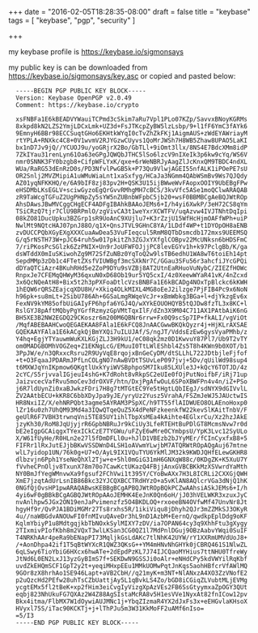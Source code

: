 +++
date = "2016-02-05T18:28:35-08:00"
draft = false
title = "keybase"
tags = [ "keybase", "pgp", "security"  ]

+++


my keybase profile is https://keybase.io/sigmonsays

my public key is can be downloaded from https://keybase.io/sigmonsays/key.asc or copied and pasted below:


      -----BEGIN PGP PUBLIC KEY BLOCK-----
      Version: Keybase OpenPGP v2.0.49
      Comment: https://keybase.io/crypto

      xsFNBFa1E6kBEADVYWauiTCPmd3cSkim7aRu7Vpl1PLo07KZp/SavvxBNoyKGRMs
      8xkpd8kN2LZS2YmjLDCxLmk+UZ3d+FsJTKcpZyBW5lzLsbp/9+l1fF6YmC3fAYk6
      9EmnyH6BBr98ECCSuqtGHo6EKHtkWYqI0cTvZhZkFKj1AigmAUS+zWdEYAWriayM
      rtYPLA+RNXkc4C8+0V1wvmV2RJYGzwCUyvs1QoMrJWSh7H8WB5Zhaw8UPAO5LaKI
      bx1nD7Jv9jQ//YCUOJ9u/yoGRjrX2Bo/GbTLl+9iOmt3llx/8NS4E7BdcXMm8idP
      7ZkIYau31renLyn61Oa63eGPgJQWQbJTHC5lSo6lzcV9nIXeIk3p6kw9cYq/WS6V
      nmr0SNNK3FY0bzgb8+CifpWFLYxK/qxe+6rWeNBRJyAagZlJcKnxQM9TBDC4ndXL
      WUa/RaRG53dEnRzD0s/PD3NfvlPwGB5k+P73Qu9VlwjAGEI55nfALK1iPOePE7sU
      OR2Snlj2MVZMipiA1uWMuWiaLnt1xaSxfyg/HCaJa3NGmm4QAbWSmBv9Ws7QJQdy
      AZ01yqNFKKHQ/e/6A9bIF8zj83pv2H+QSK3U15ijBWweWvFAopxOOIY9UbEBgFPw
      eHSDMbLKsEGLV+sciwGyzoEgQrGvvRMhgMH7cBCS/3kvVfc5ASe1moQClwARAQAB
      zR9TaWcgTGFuZ2UgPHNpZy5sYW5nZUBnbWFpbC5jb20+wsF0BBMBCgAeBQJWtROp
      AhsDAwsJBwMVCggCHgECF4ADFgIBAhkBAAoJEMs6+I/h4yi6XwkP/3eH72CS8qYm
      TSiCRzQ7tjr7ClU9BRPmlO/zgVivCA3t1weYxrXCWTFV/uqAzvw4IVJTNhtDqIpi
      08kZO81DucUpku3BZGrp1sR9UoAnC9XUjlu7+K3rZzjU15WfHcHjmOAFfWPh+uiP
      NwlMt9NQtcHAJ07pnJ88O/q1X+QnsJTVL9GHnC8YA/1LDdf4WP+t1DYOpOH8aENB
      zvDUCCPQbXGyEXgXXXCuaAwDea53VuFIeqcul5RmM8QTbDsmcdb172mxs9UEEMSQ
      G/q5rNSTH73W+pJC64ruh5w017pkitZh3ZGJxYXfglCOBpv22McUNksn6bHDSFmC
      7/riPKosPcSGlzk6ZzPNIX+Un9rJoUFWFOJjjPC8levEGYv1h+k97PclgBb/K/ga
      dsWTddX0mIuSKiwohZg9M72SfZuNBz0YqToQ2w9lsTB6edhU1WA8wT6toiEh14pt
      SepdMMp3zDb1c4FTetZXsfVIUWBgf3mcSXkNr7C/GGau3SFu56r3ahcfiJYcGPQi
      dDYaQTCiAzr4BKuhRHd5e2ZoP9DYu9sVZBj8AT2UtnEaRHuoVuNybC/ZIEZfHOWc
      RnpxJe7CFEMqQHWyM36qxuN0xD68Ob19ur5YQ5cxI/4z0XeewWYaR41vK/4nZcxd
      3x6QcNQeAtH8+Bix5t2h3pPXFoaDtlcVzsBNBFa1E6kBCADg4NOxTpBlckc6kKWH
      1hEQW6rQRSZEajcqXDU8H/+Xkiq4OLkMIXL4MG8oEeJ2ilzge7PjFIB4Pc9x6NoN
      h96pk+su8mLt+2SibU786Ah+6GSaLmgRWqeVcJr+xBmWbkg3BGa+l+djYkzgEv6x
      FexNV9kYM85ofbUiGAIyFP6hpfa6YGJ4Q/wXYkEOUOHQYB5tQJDw8fzTL3x8KC+l
      RslGYJ8pAftMQbyPgYGrfRzmyzGpVMtTqxIlF/dZn3X9M04C711AX1PAtbAiK6nG
      BH5XE3B2NW2EGDQ29CKoszr6m200M6QBNr6rrw+Fx0Q9scSp7IP+fkALI/vgViOt
      /MqfABEBAAHCwoQEGAEKAA8FAla1E6kFCQ8JnAACGwwBKQkQyzr4j+HjKLrAXSAE
      GQEKAAYFAla1E6kACgkQjBmYXQi7uILUJAf/S/ngJT/VddsEzEw6gysVyaPMhb/z
      Y4hq+EgjYTYauwmWuKXLKGjZLJ3H9kU1/eC08qk2mz0D1KwvuY87Pl7/Ub9T2vTY
      om0MADGBOMhVOGZeq+Z1EKNgLcG/EMuuI0TtLWlEShbl4Zs5T8h4KWn9b0XOT/b1
      3PpJW/e/n3QRxxcRsru2R9UyVqE8rqojxBnGeCyDM/dtSLLhL722JDtbjleFjfof
      +t+O3FqaaJPDARmJPfLnCOLgNO7nAwBVDtTSUvLeP097jvj+5Dv/qUilWd98sup4
      t6MXWJqYnIKpmow6QKgtlUxkYyiWVSBphpoSM7Iku85LXUle3J+kQcY6TOTJD/4z
      2cYC/S5rjvvalIGjeuI4shG+K7dRoht8vRkpSC2eUIe0fOjPutNoifbF/iRj71up
      JaizvcecVafRvu5moCev3drOXVF/htn/DxjPgAfwOuL6SPoXBWFPn4v4n/iZ+PSo
      j6R7ldUynZi0xaBJwkzFDri7H8g7tMTGtEC9Ye5tHgtLQbIEgJ/sdNYX9dGIVvlL
      ZV2AAtbECU+kKR8C6bbXDyJpa9yJE/yryUz2Yusz5VrahA/FSZmJeWJ5JAUctwIS
      HR8NxiIZ/X/ehNRPQbt3agme5AYRAM3PSpXC/h9TT55flAIDWUEO8OLAEnoHoxp0
      lZr16u0zh7UhQM93Md4a3IQwQTqeQuZ5X4dPeNFzkeenkfW22kevSlKAitTnbV/F
      geUlR6F7VBH3trwnqVni5TE85UY1ihlTbpXsMEa4kAihte4EGlxrCu/Xz2hzJAkE
      jzyKh30/RoM8JqUjyjrR6GpbNBRuJr9kCiUy3LfeRTEHtBuPDlGT8McmsNvw7r0d
      bE2eIgpGCAiqgxTYexICkCzE7TYGWu/uFZyE6wMre0CYmbpsU/YpK3Lvc12SyULo
      X/W61fUyHe/R0HLn2e27l5fDmDFLl0u+hJlD1VBEzb2bJYyMEr/fCInCyxfxB8+5
      FIFRr1lRxJutEJjbBKwVSSDWnD4LSH1oAVwmYLwjbM7ATQRWtROpAQgAuj67mtne
      wlL7yidop1UN/76k0g+U7+O/AyL9IX1VQuTYU6YkMlJM32k9KWDJQHfELewGKHR8
      dlbzvjn6Pph1YseNeQhXl2Tjw+e+5hl0mGiG31mH6GNXqW88c/0KDgZK+K5XuU7Y
      fVvheCPnOljv8TxunX78m70o7CawKctUKazQ4FBjjAnxGVBCBKkMzXSVwrdYaMth
      NY0BmJfYegWMnvwXa9fgsuf2FChVwi1t395Y/CYoBwAXx7H3L8ICRLi2CXXGjQWH
      XmE7jzqtAdUrLsnIB86Bkc32YJCQXBCCTRdHYzO+a5vKlAN8AQlcrVGa3dNjQ1hK
      0NGfQjOvsHP1pwARAQABwsKEBBgBCgAPBQJWtROpBQkPCZwAAhsiASkJEMs6+I/h
      4yi6wF0gBBkBCgAGBQJWtROpAAoJEMHK4EeJnK0Qn6oH/jJ03hVELWKR3xzuxJyC
      nvAnlhpw5JGx2ON19enJaPvimenzfz5O4BKDLOQ+rxoeeBN4OVfwMf47UnvNr8Jt
      hgyHf9r/QvPJA1BDiMGMr27Ts8rxhs5R/1ikiViqu8jDhyh2QJr3mZZMkSJ3OKyR
      4u//naWBGdvANOUwFI0fnMIvuQAveDr3hL9nD1AzbM+EernQ/qwdkpEplDdg9oKF
      KqlmYbiyP1u8MdtgqjkbTbNOxkSylMIXY7zDV/ia7OPAN64cy3q9XhhFtu3gXygy
      2TIxmivPIofKbh8m2VQxT3wlLKSan3CG0QZ1l7MdPnlDGuj9OBzAabvYWqi0SuIF
      T4NRKhAAr4peRa9bENapPI73MqljkGsLdAKc7tlNhK42UYW/rY1XXRmUMVdUoJ8+
      /+AonDhpa42if1T5qBtWYXcR1QWZ3QKsG++YM4mHNvNhGHYk0jCBRQ461S1NlwZL
      6qLSwy6TioYbiG6HXcx6hwATe+2dEpdPzKL7J74IJCQaoMYHius7ttNHU0TfreWy
      JtNd6L0EN2LxJ13yzGyBImS7f+SEKDwN9GSSJi0oAlr+eNHdCPy5kdVWYilRqKbf
      uvdZkEHQmSCF1GpT2y2t+yeqiMHxpEEu1MMkUOMwPqtJnKqs5aohHBfcrVfAWlMQ
      9GOr8zX8hrhAo1SE946Lapt+aVB2CbH//q21myK+m3NT+NlANxzA4XO3ZzVNofE2
      p2uQzcHd2PEfw28uhTsCZbUattjAy5L1qBvkLS4Zo/bGD8iCGiqZLVubtMLjEVMg
      ycgtEMx5fl2tBeK+xp2fHim3eiCvgIyVizgXpAzVEs2FB6SsGtyymxaZpOGY3QUt
      eqbj823NhUkuFG7QXAz2W4Z88AgSIstaMcRA8v5H1esVVe1NyxAt82fnICow12pv
      Bkx4itma/FlbMX7W1dOywiAUJMNc1j+YbqZIzmaR4YX2dJxFs3x+eEHGvlaKHsoX
      HVyxl75S/iTac90KCKTj+j+lThPJu5m3W31KkMoFF2uAMf6nIso=
      =5/I3
      -----END PGP PUBLIC KEY BLOCK-----

